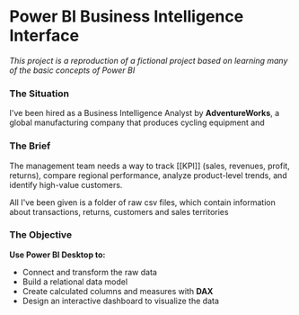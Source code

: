 # Power BI Business Intelligence  Interface

_This project is a reproduction of a fictional project based on learning many of the basic concepts of Power BI_

### **The Situation**

I've been hired as a Business Intelligence Analyst by **AdventureWorks**, a global manufacturing company that produces cycling equipment and 

### **The Brief**

The management team needs a way to track [[KPI]] (sales, revenues, profit, returns), compare regional performance, analyze product-level trends, and identify high-value customers.

All I've been given is a folder of raw csv files, which contain information about transactions, returns, customers and sales territories

### **The Objective**

**Use Power BI Desktop to:**
* Connect and transform the raw data
* Build a relational data model
* Create calculated columns and measures with **DAX**
* Design an interactive dashboard to visualize the data
